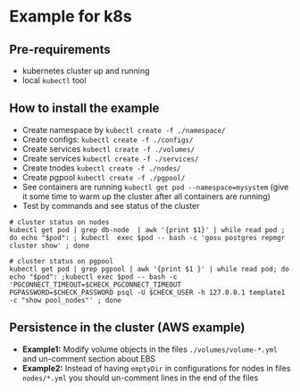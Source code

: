 # Example for k8s
## Pre-requirements

* kubernetes cluster up and running
* local `kubectl` tool

## How to install the example

* Create namespace by `kubectl create -f ./namespace/`
* Create configs: `kubectl create -f ./configs/`
* Create services `kubectl create -f ./volumes/`
* Create services `kubectl create -f ./services/`
* Create tnodes `kubectl create -f ./nodes/`
* Create pgpool `kubectl create -f ./pgpool/`
* See containers are running `kubectl get pod --namespace=mysystem` (give it some time to warm up the cluster after all containers are running)
* Test by commands and see status of the cluster

```
# cluster status on nodes
kubectl get pod | grep db-node  | awk '{print $1}' | while read pod ; do echo "$pod": ; kubectl  exec $pod -- bash -c 'gosu postgres repmgr cluster show' ; done

# cluster status on pgpool
kubectl get pod | grep pgpool | awk '{print $1 }' | while read pod; do echo "$pod": ;kubectl exec $pod -- bash -c 'PGCONNECT_TIMEOUT=$CHECK_PGCONNECT_TIMEOUT  PGPASSWORD=$CHECK_PASSWORD psql -U $CHECK_USER -h 127.0.0.1 template1 -c "show pool_nodes"' ; done
```

## Persistence in the cluster (AWS example)

* **Example1:** Modify volume objects in the files `./volumes/volume-*.yml` and un-comment section about EBS
* **Example2:** Instead of having `emptyDir` in configurations for nodes in files `nodes/*.yml` you should un-comment lines in the end of the files
